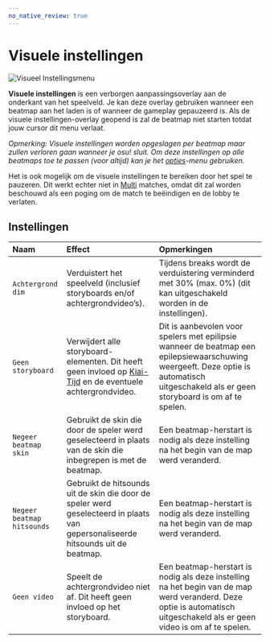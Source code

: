 ```yaml
---
no_native_review: true
---
```


# Visuele instellingen

![](img/visual-settings.jpg "Visueel Instellingsmenu")

**Visuele instellingen** is een verborgen aanpassingsoverlay aan de onderkant van het speelveld. Je kan deze overlay gebruiken wanneer een beatmap aan het laden is of wanneer de gameplay gepauzeerd is. Als de visuele instellingen-overlay geopend is zal de beatmap niet starten totdat jouw cursor dit menu verlaat.

*Opmerking: Visuele instellingen worden opgeslagen per beatmap maar zullen verloren gaan wanneer je osu! sluit. Om deze instellingen op alle beatmaps toe te passen (voor altijd) kan je het [opties](/wiki/Options)-menu gebruiken.*

Het is ook mogelijk om de visuele instellingen te bereiken door het spel te pauzeren. Dit werkt echter niet in [Multi](/wiki/Multi) matches, omdat dit zal worden beschouwd als een poging om de match te beëindigen en de lobby te verlaten.

## Instellingen

| Naam | Effect | Opmerkingen |
| :-- | :-- | :-- |
| `Achtergrond dim` | Verduistert het speelveld (inclusief storyboards en/of achtergrondvideo’s). | Tijdens breaks wordt de verduistering verminderd met 30% (max. 0%) (dit kan uitgeschakeld worden in de instellingen). |
| `Geen storyboard` | Verwijdert alle storyboard-elementen. Dit heeft geen invloed op [Kiai-Tijd](/wiki/Kiai_time) en de eventuele achtergrondvideo. | Dit is aanbevolen voor spelers met epilipsie wanneer de beatmap een epilepsiewaarschuwing weergeeft. Deze optie is automatisch uitgeschakeld als er geen storyboard is om af te spelen. |
| `Negeer beatmap skin` | Gebruikt de skin die door de speler werd geselecteerd in plaats van de skin die inbegrepen is met de beatmap. | Een beatmap-herstart is nodig als deze instelling na het begin van de map werd veranderd. |
| `Negeer beatmap hitsounds` | Gebruikt de hitsounds uit de skin die door de speler werd geselecteerd in plaats van gepersonaliseerde hitsounds uit de beatmap. | Een beatmap-herstart is nodig als deze instelling na het begin van de map werd veranderd. |
| `Geen video` | Speelt de achtergrondvideo niet af. Dit heeft geen invloed op het storyboard. | Een beatmap-herstart is nodig als deze instelling na het begin van de map werd veranderd. Deze optie is automatisch uitgeschakeld als er geen video is om af te spelen. |
